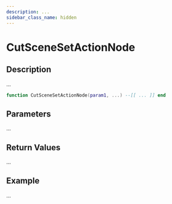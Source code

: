 ```yaml
---
description: ...
sidebar_class_name: hidden
---
```


# CutSceneSetActionNode

## Description

...

```lua
function CutSceneSetActionNode(param1, ...) --[[ ... ]] end
```

## Parameters

...

## Return Values

...

## Example

...


